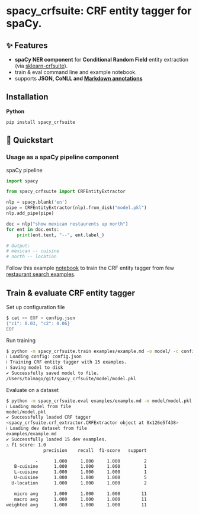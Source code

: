# spacy_crfsuite: CRF entity tagger for spaCy.

## ✨ Features

- **spaCy NER component** for **Conditional Random Field** entity extraction (via [sklearn-crfsuite](https://github.com/TeamHG-Memex/sklearn-crfsuite)).
- train & eval command line and example notebook.
- supports **JSON, CoNLL and [Markdown annotations](https://rasa.com/docs/rasa/nlu/training-data-format/#id5)** 

## Installation

**Python**

    pip install spacy_crfsuite

## 🚀 Quickstart

### Usage as a spaCy pipeline component

spaCy pipeline

```python
import spacy

from spacy_crfsuite import CRFEntityExtractor

nlp = spacy.blank('en')
pipe = CRFEntityExtractor(nlp).from_disk("model.pkl")
nlp.add_pipe(pipe)

doc = nlp("show mexican restaurents up north")
for ent in doc.ents:
    print(ent.text, "--", ent.label_)

# Output:
# mexican -- cuisine
# north -- location
```

Follow this example [notebook](https://github.com/talmago/spacy_crfsuite/blob/master/examples/example.ipynb) 
to train the CRF entity tagger from few [restaurant search examples](https://github.com/talmago/spacy_crfsuite/blob/master/examples/example.md).


## Train & evaluate CRF entity tagger

Set up configuration file

```sh
$ cat << EOF > config.json
{"c1": 0.03, "c2": 0.06}
EOF
```

Run training

```sh
$ python -m spacy_crfsuite.train examples/example.md -o model/ -c config.json
ℹ Loading config: config.json
ℹ Training CRF entity tagger with 15 examples.
ℹ Saving model to disk
✔ Successfully saved model to file.
/Users/talmago/git/spacy_crfsuite/model/model.pkl
```

Evaluate on a dataset

```sh
$ python -m spacy_crfsuite.eval examples/example.md -m model/model.pkl
ℹ Loading model from file
model/model.pkl
✔ Successfully loaded CRF tagger
<spacy_crfsuite.crf_extractor.CRFExtractor object at 0x126e5f438>
ℹ Loading dev dataset from file
examples/example.md
✔ Successfully loaded 15 dev examples.
⚠ f1 score: 1.0
              precision    recall  f1-score   support

           -      1.000     1.000     1.000         2
   B-cuisine      1.000     1.000     1.000         1
   L-cuisine      1.000     1.000     1.000         1
   U-cuisine      1.000     1.000     1.000         5
  U-location      1.000     1.000     1.000         2

   micro avg      1.000     1.000     1.000        11
   macro avg      1.000     1.000     1.000        11
weighted avg      1.000     1.000     1.000        11
```